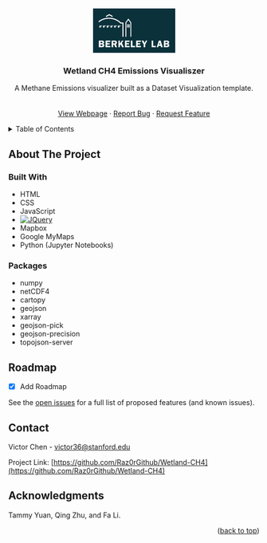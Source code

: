 <!-- Improved compatibility of back to top link: See: https://github.com/othneildrew/Best-README-Template/pull/73 -->
<a id="readme-top"></a>

<!-- PROJECT LOGO -->
<br />
<div align="center">
  <a href="https://github.com/othneildrew/Best-README-Template">
    <img src="images/logo.png" alt="Logo" width="165" height="89">
  </a>

  <h3 align="center">Wetland CH4 Emissions Visualiszer</h3>

  <p align="center">
    A Methane Emissions visualizer built as a Dataset Visualization template.
    <br />
    <br />
    <br />
    <a href="http://ch4visualiser.rf.gd/home.html">View Webpage</a>
    ·
    <a href="https://github.com/Raz0rGithub/Wetland-CH4/issues/new?labels=bug&template=bug-report---.md">Report Bug</a>
    ·
    <a href="https://github.com/Raz0rGithub/Wetland-CH4/issues/new?labels=enhancement&template=feature-request---.md">Request Feature</a>
  </p>
</div>



<!-- TABLE OF CONTENTS -->
<details>
  <summary>Table of Contents</summary>
  <ol>
    <li>
      <a href="#about-the-project">About The Project</a>
      <ul>
        <li><a href="#built-with">Built With</a></li>
      </ul>
    </li>
    <li><a href="#usage">Usage</a></li>
    <li><a href="#roadmap">Roadmap</a></li>
    <li><a href="#contact">Contact</a></li>
    <li><a href="#acknowledgments">Acknowledgments</a></li>
  </ol>
</details>



<!-- ABOUT THE PROJECT -->
## About The Project

### Built With
* HTML
* CSS
* JavaScript
* [![JQuery][JQuery.com]][JQuery-url]
* Mapbox
* Google MyMaps
* Python (Jupyter Notebooks)

### Packages
* numpy
* netCDF4
* cartopy
* geojson
* xarray
* geojson-pick
* geojson-precision
* topojson-server

<!-- ROADMAP -->
## Roadmap

- [x] Add Roadmap

See the [open issues](https://github.com/Raz0rGithub/Wetland-CH4/issues) for a full list of proposed features (and known issues).



<!-- CONTACT -->
## Contact

Victor Chen - victor36@stanford.edu

Project Link: [https://github.com/Raz0rGithub/Wetland-CH4](https://github.com/Raz0rGithub/Wetland-CH4)



<!-- ACKNOWLEDGMENTS -->
## Acknowledgments
Tammy Yuan, Qing Zhu, and Fa Li.

<p align="right">(<a href="#readme-top">back to top</a>)</p>

[JQuery.com]: https://img.shields.io/badge/jQuery-0769AD?style=for-the-badge&logo=jquery&logoColor=white
[JQuery-url]: https://jquery.com 
